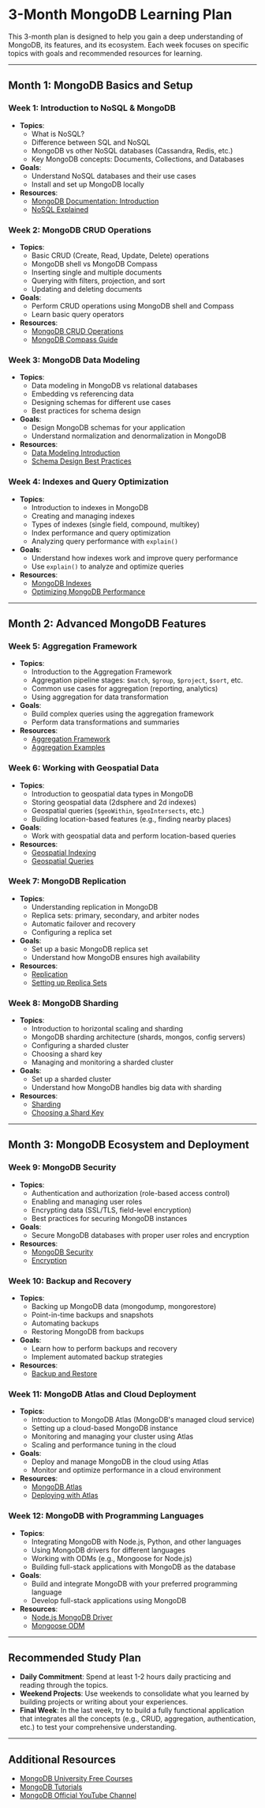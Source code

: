 # 3-Month MongoDB Learning Plan

This 3-month plan is designed to help you gain a deep understanding of MongoDB, its features, and its ecosystem. Each week focuses on specific topics with goals and recommended resources for learning.

---

## Month 1: MongoDB Basics and Setup

### Week 1: Introduction to NoSQL & MongoDB
- **Topics**:
  - What is NoSQL?
  - Difference between SQL and NoSQL
  - MongoDB vs other NoSQL databases (Cassandra, Redis, etc.)
  - Key MongoDB concepts: Documents, Collections, and Databases
- **Goals**:
  - Understand NoSQL databases and their use cases
  - Install and set up MongoDB locally
- **Resources**:
  - [MongoDB Documentation: Introduction](https://www.mongodb.com/docs/manual/introduction/)
  - [NoSQL Explained](https://www.mongodb.com/nosql-explained)

### Week 2: MongoDB CRUD Operations
- **Topics**:
  - Basic CRUD (Create, Read, Update, Delete) operations
  - MongoDB shell vs MongoDB Compass
  - Inserting single and multiple documents
  - Querying with filters, projection, and sort
  - Updating and deleting documents
- **Goals**:
  - Perform CRUD operations using MongoDB shell and Compass
  - Learn basic query operators
- **Resources**:
  - [MongoDB CRUD Operations](https://www.mongodb.com/docs/manual/crud/)
  - [MongoDB Compass Guide](https://www.mongodb.com/products/compass)

### Week 3: MongoDB Data Modeling
- **Topics**:
  - Data modeling in MongoDB vs relational databases
  - Embedding vs referencing data
  - Designing schemas for different use cases
  - Best practices for schema design
- **Goals**:
  - Design MongoDB schemas for your application
  - Understand normalization and denormalization in MongoDB
- **Resources**:
  - [Data Modeling Introduction](https://www.mongodb.com/docs/manual/core/data-modeling-introduction/)
  - [Schema Design Best Practices](https://www.mongodb.com/developer/how-to/designing-mongodb-schema/)

### Week 4: Indexes and Query Optimization
- **Topics**:
  - Introduction to indexes in MongoDB
  - Creating and managing indexes
  - Types of indexes (single field, compound, multikey)
  - Index performance and query optimization
  - Analyzing query performance with `explain()`
- **Goals**:
  - Understand how indexes work and improve query performance
  - Use `explain()` to analyze and optimize queries
- **Resources**:
  - [MongoDB Indexes](https://www.mongodb.com/docs/manual/indexes/)
  - [Optimizing MongoDB Performance](https://www.mongodb.com/developer/guides/performance-best-practices/)

---

## Month 2: Advanced MongoDB Features

### Week 5: Aggregation Framework
- **Topics**:
  - Introduction to the Aggregation Framework
  - Aggregation pipeline stages: `$match`, `$group`, `$project`, `$sort`, etc.
  - Common use cases for aggregation (reporting, analytics)
  - Using aggregation for data transformation
- **Goals**:
  - Build complex queries using the aggregation framework
  - Perform data transformations and summaries
- **Resources**:
  - [Aggregation Framework](https://www.mongodb.com/docs/manual/aggregation/)
  - [Aggregation Examples](https://www.mongodb.com/docs/manual/aggregation/examples/)

### Week 6: Working with Geospatial Data
- **Topics**:
  - Introduction to geospatial data types in MongoDB
  - Storing geospatial data (2dsphere and 2d indexes)
  - Geospatial queries (`$geoWithin`, `$geoIntersects`, etc.)
  - Building location-based features (e.g., finding nearby places)
- **Goals**:
  - Work with geospatial data and perform location-based queries
- **Resources**:
  - [Geospatial Indexing](https://www.mongodb.com/docs/manual/geospatial-queries/)
  - [Geospatial Queries](https://www.mongodb.com/docs/manual/geospatial-queries/)

### Week 7: MongoDB Replication
- **Topics**:
  - Understanding replication in MongoDB
  - Replica sets: primary, secondary, and arbiter nodes
  - Automatic failover and recovery
  - Configuring a replica set
- **Goals**:
  - Set up a basic MongoDB replica set
  - Understand how MongoDB ensures high availability
- **Resources**:
  - [Replication](https://www.mongodb.com/docs/manual/replication/)
  - [Setting up Replica Sets](https://www.mongodb.com/developer/how-to/replica-sets/)

### Week 8: MongoDB Sharding
- **Topics**:
  - Introduction to horizontal scaling and sharding
  - MongoDB sharding architecture (shards, mongos, config servers)
  - Configuring a sharded cluster
  - Choosing a shard key
  - Managing and monitoring a sharded cluster
- **Goals**:
  - Set up a sharded cluster
  - Understand how MongoDB handles big data with sharding
- **Resources**:
  - [Sharding](https://www.mongodb.com/docs/manual/sharding/)
  - [Choosing a Shard Key](https://www.mongodb.com/docs/manual/core/sharding-shard-key/)

---

## Month 3: MongoDB Ecosystem and Deployment

### Week 9: MongoDB Security
- **Topics**:
  - Authentication and authorization (role-based access control)
  - Enabling and managing user roles
  - Encrypting data (SSL/TLS, field-level encryption)
  - Best practices for securing MongoDB instances
- **Goals**:
  - Secure MongoDB databases with proper user roles and encryption
- **Resources**:
  - [MongoDB Security](https://www.mongodb.com/docs/manual/core/security/)
  - [Encryption](https://www.mongodb.com/docs/manual/core/security-encryption/)

### Week 10: Backup and Recovery
- **Topics**:
  - Backing up MongoDB data (mongodump, mongorestore)
  - Point-in-time backups and snapshots
  - Automating backups
  - Restoring MongoDB from backups
- **Goals**:
  - Learn how to perform backups and recovery
  - Implement automated backup strategies
- **Resources**:
  - [Backup and Restore](https://www.mongodb.com/docs/manual/backup-and-restore/)

### Week 11: MongoDB Atlas and Cloud Deployment
- **Topics**:
  - Introduction to MongoDB Atlas (MongoDB's managed cloud service)
  - Setting up a cloud-based MongoDB instance
  - Monitoring and managing your cluster using Atlas
  - Scaling and performance tuning in the cloud
- **Goals**:
  - Deploy and manage MongoDB in the cloud using Atlas
  - Monitor and optimize performance in a cloud environment
- **Resources**:
  - [MongoDB Atlas](https://www.mongodb.com/cloud/atlas)
  - [Deploying with Atlas](https://www.mongodb.com/docs/atlas/getting-started/)

### Week 12: MongoDB with Programming Languages
- **Topics**:
  - Integrating MongoDB with Node.js, Python, and other languages
  - Using MongoDB drivers for different languages
  - Working with ODMs (e.g., Mongoose for Node.js)
  - Building full-stack applications with MongoDB as the database
- **Goals**:
  - Build and integrate MongoDB with your preferred programming language
  - Develop full-stack applications using MongoDB
- **Resources**:
  - [Node.js MongoDB Driver](https://mongodb.github.io/node-mongodb-native/)
  - [Mongoose ODM](https://mongoosejs.com/)

---

## Recommended Study Plan
- **Daily Commitment**: Spend at least 1-2 hours daily practicing and reading through the topics.
- **Weekend Projects**: Use weekends to consolidate what you learned by building projects or writing about your experiences.
- **Final Week**: In the last week, try to build a fully functional application that integrates all the concepts (e.g., CRUD, aggregation, authentication, etc.) to test your comprehensive understanding.

---

## Additional Resources
- [MongoDB University Free Courses](https://university.mongodb.com/)
- [MongoDB Tutorials](https://www.mongodb.com/developer/)
- [MongoDB Official YouTube Channel](https://www.youtube.com/c/MongoDB)

